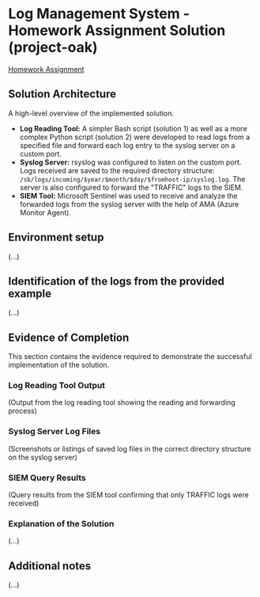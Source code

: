 # Log Management System - Homework Assignment Solution (project-oak)

[Homework Assignment](https://github.com/tnurmoja/hw2025)

## Solution Architecture

A high-level overview of the implemented solution.

* **Log Reading Tool:** A simpler Bash script (solution 1) as well as a more complex Python script (solution 2) were developed to read logs from a specified file and forward each log entry to the syslog server on a custom port. 
* **Syslog Server:** rsyslog was configured to listen on the custom port. Logs received are saved to the required directory structure: `/sb/logs/incoming/$year/$month/$day/$fromhost-ip/syslog.log`. The server is also configured to forward the "TRAFFIC" logs to the SIEM.
* **SIEM Tool:** Microsoft Sentinel was used to receive and analyze the forwarded logs from the syslog server with the help of AMA (Azure Monitor Agent). 


## Environment setup

(...)

## Identification of the logs from the provided example

(...)


## Evidence of Completion

This section contains the evidence required to demonstrate the successful implementation of the solution.

### Log Reading Tool Output

(Output from the log reading tool showing the reading and forwarding process)


### Syslog Server Log Files

(Screenshots or listings of saved log files in the correct directory structure on the syslog server)


### SIEM Query Results

(Query results from the SIEM tool confirming that only TRAFFIC logs were received)


### Explanation of the Solution

(...)

## Additional notes

(...)


